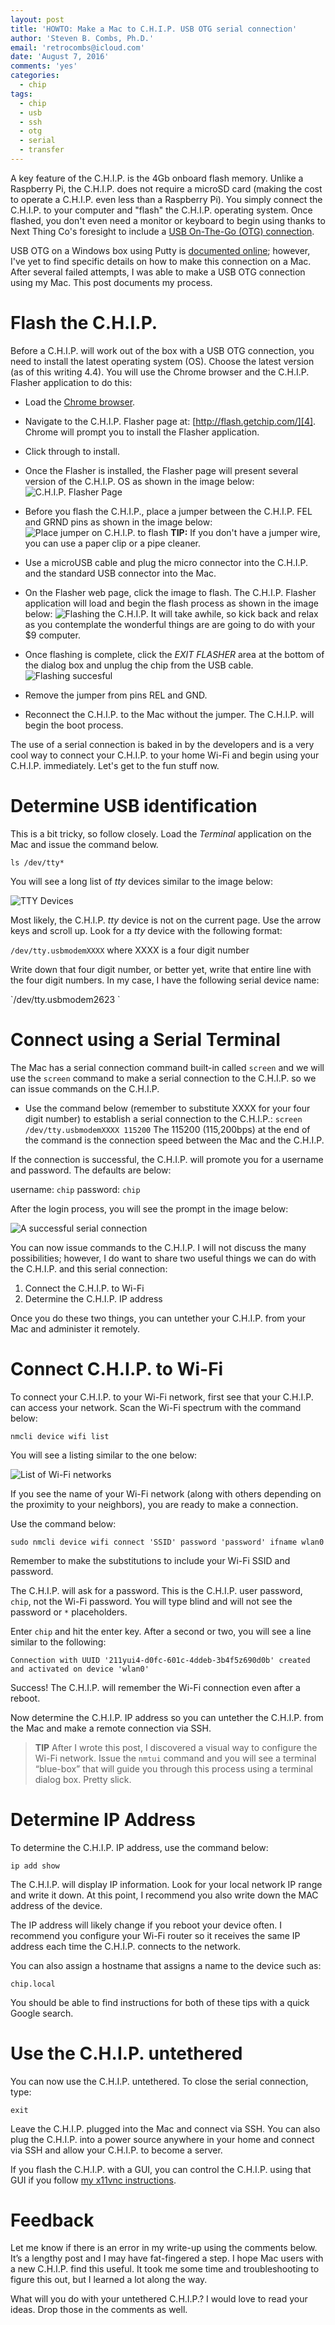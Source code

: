 ```yaml
---
layout: post
title: 'HOWTO: Make a Mac to C.H.I.P. USB OTG serial connection'
author: 'Steven B. Combs, Ph.D.'
email: 'retrocombs@icloud.com'
date: 'August 7, 2016'
comments: 'yes'
categories:
  - chip
tags:
  - chip
  - usb
  - ssh
  - otg
  - serial
  - transfer
---
```


A key feature of the C.H.I.P. is the 4Gb onboard flash memory. Unlike a Raspberry Pi, the C.H.I.P. does not require a microSD card (making the cost to operate a C.H.I.P. even less than a Raspberry Pi). You simply connect the C.H.I.P. to your computer and "flash" the C.H.I.P. operating system. Once flashed, you don't even need a monitor or keyboard to begin using thanks to Next Thing Co's foresight to include a [USB On-The-Go (OTG) connection][1].

USB OTG on a Windows box using Putty is [documented online][2]; however, I've yet to find specific details on how to make this connection on a Mac. After several failed attempts, I was able to make a USB OTG connection using my Mac. This post documents my process.

# Flash the C.H.I.P.
Before a C.H.I.P. will work out of the box with a USB OTG connection, you need to install the latest operating system (OS). Choose the latest version (as of this writing 4.4). You will use the Chrome browser and the C.H.I.P. Flasher application to do this:

* Load the [Chrome browser][3].
* Navigate to the C.H.I.P. Flasher page at: [http://flash.getchip.com/][4]. Chrome will prompt you to install the Flasher application.
* Click through to install.
* Once the Flasher is installed, the Flasher page will present several version of the C.H.I.P. OS as shown in the image below:
	![C.H.I.P. Flasher Page][image-1]

* Before you flash the C.H.I.P., place a jumper between the C.H.I.P. FEL and GRND pins as shown in the image below:
	![Place jumper on C.H.I.P. to flash][image-2]
	**TIP:** If you don't have a jumper wire, you can use a paper clip or a pipe cleaner.

* Use a microUSB cable and plug the micro connector into the C.H.I.P. and the standard USB connector into the Mac.
* On the Flasher web page, click the image to flash. The C.H.I.P. Flasher application will load and begin the flash process as shown in the image below:
	![Flashing the C.H.I.P.][image-3]
	It will take awhile, so kick back and relax as you contemplate the wonderful things are are going to do with your $9 computer.
* Once flashing is complete, click the *EXIT FLASHER* area at the bottom of the dialog box and unplug the chip from the USB cable.
	![Flashing succesful][image-4]

* Remove the jumper from pins REL and GND.
* Reconnect the C.H.I.P. to the Mac without the jumper. The C.H.I.P. will begin the boot process.

The use of a serial connection is baked in by the developers and is a very cool way to connect your C.H.I.P. to your home Wi-Fi and begin using your C.H.I.P. immediately. Let's get to the fun stuff now.

# Determine USB identification
This is a bit tricky, so follow closely. Load the *Terminal* application on the Mac and issue the command below.

`ls /dev/tty*`

You will see a long list of *tty* devices similar to the image below:

![TTY Devices][image-5]

Most likely, the C.H.I.P. *tty* device is not on the current page. Use the arrow keys and scroll up. Look for a *tty* device with the following format:

`/dev/tty.usbmodemXXXX` where XXXX is a four digit number

Write down that four digit number, or better yet, write that entire line with the four digit numbers. In my case, I have the following serial device name:

\`/dev/tty.usbmodem2623
\`
# Connect using a Serial Terminal
The Mac has a serial connection command built-in called `screen` and we will use the `screen` command to make a serial connection to the C.H.I.P. so we can issue commands on the C.H.I.P.

* Use the command below (remember to substitute XXXX for your four digit number) to establish a serial connection to the C.H.I.P.:
	`screen /dev/tty.usbmodemXXXX 115200`
	The 115200 (115,200bps) at the end of the command is the connection speed between the Mac and the C.H.I.P.

If the connection is successful, the C.H.I.P. will promote you for a username and password. The defaults are below:

username: `chip`
password: `chip`

After the login process, you will see the prompt in the image below:

![A successful serial connection][image-6]

You can now issue commands to the C.H.I.P. I will not discuss the many possibilities; however, I do want to share two useful things we can do with the C.H.I.P. and this serial connection:

1. Connect the C.H.I.P. to Wi-Fi
2. Determine the C.H.I.P. IP address

Once you do these two things, you can untether your C.H.I.P. from your Mac and administer it remotely.

# Connect C.H.I.P. to Wi-Fi
To connect your C.H.I.P. to your Wi-Fi network, first see that your C.H.I.P. can access your network. Scan the Wi-Fi spectrum with the command below:

`nmcli device wifi list`

You will see a listing similar to the one below:

![List of Wi-Fi networks][image-7]

If you see the name of your Wi-Fi network (along with others depending on the proximity to your neighbors), you are ready to make a connection.

Use the command below:

`sudo nmcli device wifi connect 'SSID' password 'password' ifname wlan0`

Remember to make the substitutions to include your Wi-Fi SSID and password.

The C.H.I.P. will ask for a password. This is the C.H.I.P. user password, `chip`, not the Wi-Fi password. You will type blind and will not see the password or `*` placeholders.

Enter `chip` and hit the enter key. After a second or two, you will see a line similar to the following:

`Connection with UUID '211yui4-d0fc-601c-4ddeb-3b4f5z690d0b' created and activated on device 'wlan0'`

Success! The C.H.I.P. will remember the Wi-Fi connection even after a reboot.

Now determine the C.H.I.P. IP address so you can untether the C.H.I.P. from the Mac and make a remote connection via SSH.

> **TIP** After I wrote this post, I discovered a visual way to configure the Wi-Fi network. Issue the `nmtui` command and you will see a terminal “blue-box” that will guide you through this process using a terminal dialog box. Pretty slick.

# Determine IP Address
To determine the C.H.I.P. IP address, use the command below:

`ip add show`

The C.H.I.P. will display IP information. Look for your local network IP range and write it down. At this point, I recommend you also write down the MAC address of the device.

The IP address will likely change if you reboot your device often. I recommend you configure your Wi-Fi router so it receives the same IP address each time the C.H.I.P. connects to the network.

You can also assign a hostname that assigns a name to the device such as:

`chip.local`

You should be able to find instructions for both of these tips with a quick Google search.

# Use the C.H.I.P. untethered
You can now use the C.H.I.P. untethered. To close the serial connection, type:

`exit`

Leave the C.H.I.P. plugged into the Mac and connect via SSH. You can also plug the C.H.I.P. into a power source anywhere in your home and connect via SSH and allow your C.H.I.P. to become a server.

If you flash the C.H.I.P. with a GUI, you can control the C.H.I.P. using that GUI if you follow [my x11vnc instructions][5].

# Feedback
Let me know if there is an error in my write-up using the comments below. It’s a lengthy post and I may have fat-fingered a step. I hope Mac users with a new C.H.I.P. find this useful. It took me some time and troubleshooting to figure this out, but I learned a lot along the way.

What will you do with your untethered C.H.I.P.? I would love to read your ideas. Drop those in the comments as well.



[1]:	https://en.wikipedia.org/wiki/USB_On-The-Go
[2]:	http://docs.getchip.com/chip.html#headless-chip
[3]:	https://www.google.com/chrome/browser/desktop/index.html
[4]:	http://flash.getchip.com/
[5]:	http://www.stevencombs.com/raspberrypi/2016/03/24/mirror-raspi-monitor-on-mac.html

[image-1]:	http://www.stevencombs.com/images/posts/chip/choose-version.png
[image-2]:	http://www.stevencombs.com/images/posts/chip/chip-jumper-pins.jpg
[image-3]:	http://www.stevencombs.com/images/posts/chip/flashing.png
[image-4]:	http://www.stevencombs.com/images/posts/chip/flashing-success.png
[image-5]:	http://www.stevencombs.com/images/posts/chip/tty-devices.png
[image-6]:	http://www.stevencombs.com/images/posts/chip/serial-connection.png
[image-7]:	http://www.stevencombs.com/images/posts/chip/wifi-networks.png
